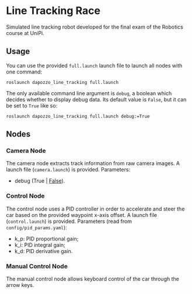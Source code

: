 # Line Tracking Race
Simulated line tracking robot developed for the final exam of the Robotics course at UniPi.

## Usage
You can use the provided `full.launch` launch file to launch all nodes with one command:

```
roslaunch dapozzo_line_tracking full.launch
```

The only available command line argument is `debug`, a boolean which decides whether to display debug data. Its default value is `False`, but it can be set to `True` like so:
```
roslaunch dapozzo_line_tracking full.launch debug:=True
```

## Nodes

### Camera Node
The camera node extracts track information from raw camera images. A launch file (`camera.launch`) is provided.
Parameters:
- debug (True | <u>False</u>).

### Control Node
The control node uses a PID controller in order to accelerate and steer the car based on the provided waypoint x-axis offset. A launch file (`control.launch`) is provided.
Parameters (read from `config/pid_params.yaml`):
- k_p: PID proportional gain;
- k_i: PID integral gain;
- k_d: PID derivative gain.


### Manual Control Node
The manual control node allows keyboard control of the car through the arrow keys.